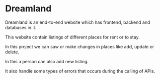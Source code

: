 # Dreamland
<p>
  Dreamland is an end-to-end website which has frontend, backend and databases in it.
</p>
<p>
  This website contain listings of different places for rent or to stay. 
</p>
<p>
  In this project we can saw or make changes in places like add, update or delete. 
</p>
<p>
  In this a person can also add new listing.
</p> 
<p>
  It also handle some types of errors that occurs during the calling of APIs.
</p>

